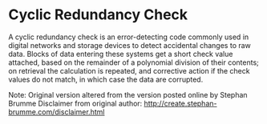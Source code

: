 Cyclic Redundancy Check
=======================

A cyclic redundancy check is an error-detecting code commonly used in digital networks and storage devices to detect accidental changes to raw data. Blocks of data entering these systems get a short check value attached, based on the remainder of a polynomial division of their contents; on retrieval the calculation is repeated, and corrective action if the check values do not match, in which case the data are corrupted.
    

Note: Original version altered from the version posted online by Stephan Brumme
Disclaimer from original author: http://create.stephan-brumme.com/disclaimer.html
